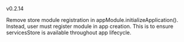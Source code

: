 v0.2.14

Remove store module registration in appModule.initializeApplication(). Instead, user must register module in app creation. This is to ensure servicesStore is available throughout app lifecycle.